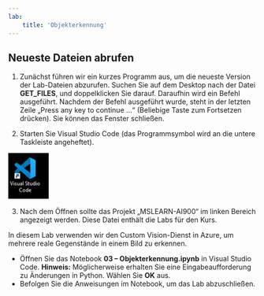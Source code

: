 ```yaml
---
lab:
    title: 'Objekterkennung'
---
```


## Neueste Dateien abrufen 

1. Zunächst führen wir ein kurzes Programm aus, um die neueste Version der Lab-Dateien abzurufen. Suchen Sie auf dem Desktop nach der Datei **GET_FILES**, und doppelklicken Sie darauf. Daraufhin wird ein Befehl ausgeführt. Nachdem der Befehl ausgeführt wurde, steht in der letzten Zeile „Press any key to continue ...“ (Beliebige Taste zum Fortsetzen drücken). Sie können das Fenster schließen.

2.  Starten Sie Visual Studio Code (das Programmsymbol wird an die untere Taskleiste angeheftet). 

![Visual Studio Code-Symbol](./images/vscode.jpg)

3. Nach dem Öffnen sollte das Projekt „MSLEARN-AI900“ im linken Bereich angezeigt werden. Diese Datei enthält die Labs für den Kurs. 

In diesem Lab verwenden wir den Custom Vision-Dienst in Azure, um mehrere reale Gegenstände in einem Bild zu erkennen.

-  Öffnen Sie das Notebook **03 – Objekterkennung.ipynb** in Visual Studio Code.
    **Hinweis:** Möglicherweise erhalten Sie eine Eingabeaufforderung zu Änderungen in Python. Wählen Sie **OK** aus. 
-  Befolgen Sie die Anweisungen im Notebook, um das Lab abzuschließen.
